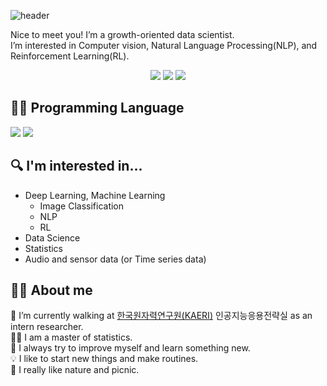 ![header](https://capsule-render.vercel.app/api?type=waving&color=auto&customColorList=0,1,3,4,5,6,7,8,9&height=100&section=header&text=Hi%20there,%20I'm%20Soyoung!👋&fontSize=30)


Nice to meet you! I’m a growth-oriented data scientist.  
I’m interested in Computer vision, Natural Language Processing(NLP), and Reinforcement Learning(RL).


<p align=center>
<a href="https://sotudy.tistory.com/"><img src="https://img.shields.io/badge/My blog-A9BCF5?style=flat-square&logo=GitHub Sponsors&logoColor=white&link=https://sotudy.tistory.com/"/></a>  
<a href="https://soyoung24.github.io/"><img src="https://img.shields.io/badge/Homepage-D0A9F5?style=flat-square&logo=Home Assistant&logoColor=white&link=https://soyoung24.github.io/"/></a>  
<a href="mailto:isy92123@gmail.com"><img src="https://img.shields.io/badge/Gmail-d14836?style=flat-square&logo=Gmail&logoColor=white&link=isy92123@gmail.com"/></a>
</p>


## 👩‍💻 Programming Language

<p>
<img src="https://img.shields.io/badge/Python-3776AB?style=flat-square&logo=Python&logoColor=white"/></a>
<img src="https://img.shields.io/badge/R-276DC3?style=flat-square&logo=R&logoColor=white"/></a>
</p>



## 🔍 I'm interested in...

- Deep Learning, Machine Learning
    - Image Classification
    - NLP
    - RL
- Data Science
- Statistics
- Audio and sensor data (or Time series data)




## 🙋‍♀️ About me

🏢 I’m currently walking at [한국원자력연구원(KAERI)](https://www.kaeri.re.kr/) 인공지능응용전략실 as an intern researcher.  
👩‍🎓 I am a master of statistics.  
🚀 I always try to improve myself and learn something new.  
💡 I like to start new things and make routines.  
🌱 I really like nature and picnic.  











